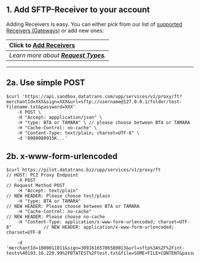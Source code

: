 ## 1. Add SFTP-Receiver to your account

Adding Receivers is easy. You can either pick from our list of [supported Receivers \(Gateways\)](/supported_receivers.md) or add new ones:

| Click to [**Add Receivers**](https://admin.sandbox.datatrans.com/showcase/pci-proxy/add-receiver.html) |
| :--- |
| _Learn more about _[_**Request Types**_](/request-types.md)_._ |

---

## 2a. Use simple POST

```
$curl 'https://api.sandbox.datatrans.com/upp/services/v1/proxy/ft?merchantId=XXX&sign=XXX&url=sftp://username@127.0.0.1/folder/test-filename.txt&password=XXX'
    -X POST \
    -H "Accept: appplication/json" \
    -H "type: BTA or TAMARA" \ // please choose between BTA or TAMARA
    -H "Cache-Control: no-cache" \
    -H "Content-Type: text/plain; charset=UTF-8" \
    -d '0000080915K...'
```

## 2b. x-www-form-urlencoded

```
$curl https://pilot.datatrans.biz/upp/services/v1/proxy/ft                         // HOST: PCI Proxy Endpoint
    -X POST                                                                        // Request Method POST
    -H "Accept: text/plain"                                                        // NEW HEADER: Please choose test/plain
    -H "type: BTA or TAMARA"                                                       // NEW HEADER: Please choose between BTA or TAMARA
    -H "Cache-Control: no-cache"                                                   // NEW HEADER: Please choose no-cache
    -H "Content-Type: application/x-www-form-urlencoded; charset=UTF-8"            // NEW HEADER: application/x-www-form-urlencoded; charset=UTF-8
    
    -d 'merchantId=1000011011&sign=30916165706580013&url=sftp%3A%2F%2Fint-tests%40193.16.220.99%2FBTATEST%2Ftest.txt&file=SOME+FILE+CONTENT&password=...'
```



